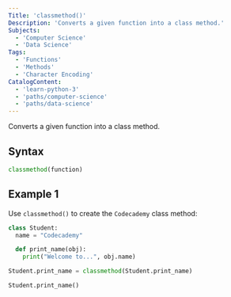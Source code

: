 ```yaml
---
Title: 'classmethod()'
Description: 'Converts a given function into a class method.'
Subjects:
  - 'Computer Science'
  - 'Data Science'
Tags:
  - 'Functions'
  - 'Methods'
  - 'Character Encoding'
CatalogContent:
  - 'learn-python-3'
  - 'paths/computer-science'
  - 'paths/data-science'
---
```


Converts a given function into a class method.

## Syntax

```py
classmethod(function)
```

## Example 1

Use `classmethod()` to create the `Codecademy` class method:

```py
class Student:
  name = "Codecademy"

  def print_name(obj):
    print("Welcome to...", obj.name)

Student.print_name = classmethod(Student.print_name)

Student.print_name()
```
